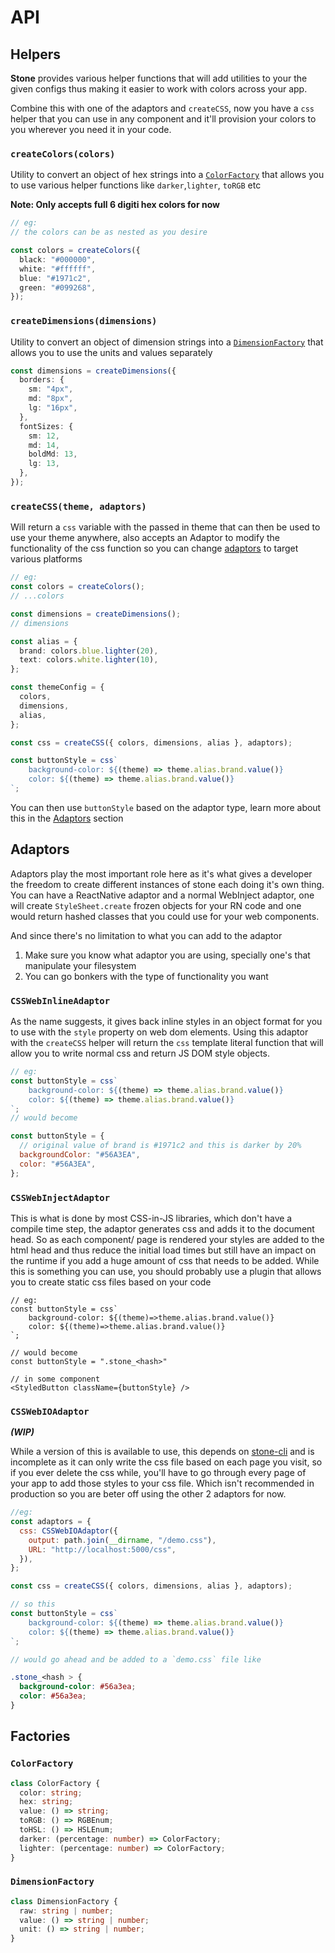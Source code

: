 # API

## Helpers

**Stone** provides various helper functions that will add utilities to your the given configs thus making it easier to work with colors across your app.

Combine this with one of the adaptors and `createCSS`, now you have a `css` helper that you can use in any component and it'll provision your colors to you wherever you need it in your code.

### `createColors(colors)`

Utility to convert an object of hex strings into a [`ColorFactory`](#colorfactory) that allows you to use various helper functions like `darker`,`lighter`, `toRGB` etc

**Note: Only accepts full 6 digiti hex colors for now**

```ts
// eg:
// the colors can be as nested as you desire

const colors = createColors({
  black: "#000000",
  white: "#ffffff",
  blue: "#1971c2",
  green: "#099268",
});
```

### `createDimensions(dimensions)`

Utility to convert an object of dimension strings into a [`DimensionFactory`](#dimensionfactory) that allows you to use the units and values separately

```ts
const dimensions = createDimensions({
  borders: {
    sm: "4px",
    md: "8px",
    lg: "16px",
  },
  fontSizes: {
    sm: 12,
    md: 14,
    boldMd: 13,
    lg: 13,
  },
});
```

### `createCSS(theme, adaptors)`

Will return a `css` variable with the passed in theme that can then be used to use your theme anywhere, also accepts an Adaptor to modify the functionality of the css function so you can change [adaptors](#adaptors) to target various platforms

```ts
// eg:
const colors = createColors();
// ...colors

const dimensions = createDimensions();
// dimensions

const alias = {
  brand: colors.blue.lighter(20),
  text: colors.white.lighter(10),
};

const themeConfig = {
  colors,
  dimensions,
  alias,
};

const css = createCSS({ colors, dimensions, alias }, adaptors);

const buttonStyle = css`
    background-color: ${(theme) => theme.alias.brand.value()}
    color: ${(theme) => theme.alias.brand.value()}
`;
```

You can then use `buttonStyle` based on the adaptor type, learn more about this in the [Adaptors](#adaptors) section

## Adaptors

Adaptors play the most important role here as it's what gives a developer the freedom to create different instances of stone each doing it's own thing. You can have a ReactNative adaptor and a normal WebInject adaptor, one will create `StyleSheet.create` frozen objects for your RN code and one would return hashed classes that you could use for your web components.

And since there's no limitation to what you can add to the adaptor

1. Make sure you know what adaptor you are using, specially one's that manipulate your filesystem
2. You can go bonkers with the type of functionality you want

### `CSSWebInlineAdaptor`

As the name suggests, it gives back inline styles in an object format for you to use with the `style` property on web dom elements. Using this adaptor with the `createCSS` helper will return the `css` template literal function that will allow you to write normal css and return JS DOM style objects.

```js
// eg:
const buttonStyle = css`
    background-color: ${(theme) => theme.alias.brand.value()}
    color: ${(theme) => theme.alias.brand.value()}
`;
// would become

const buttonStyle = {
  // original value of brand is #1971c2 and this is darker by 20%
  backgroundColor: "#56A3EA",
  color: "#56A3EA",
};
```

### `CSSWebInjectAdaptor`

This is what is done by most CSS-in-JS libraries, which don't have a compile time step, the adaptor generates css and adds it to the document head. So as each component/ page is rendered your styles are added to the html head and thus reduce the initial load times but still have an impact on the runtime if you add a huge amount of css that needs to be added.
While this is something you can use, you should probably use a plugin that allows you to create static css files based on your code

```tsx
// eg:
const buttonStyle = css`
    background-color: ${(theme)=>theme.alias.brand.value()}
    color: ${(theme)=>theme.alias.brand.value()}
`;

// would become
const buttonStyle = ".stone_<hash>"

// in some component
<StyledButton className={buttonStyle} />
```

### `CSSWebIOAdaptor`

_**(WIP)**_

While a version of this is available to use, this depends on [stone-cli](https://github.com/barelyhuman/stone-cli) and is incomplete as it can only write the css file based on each page you visit, so if you ever delete the css while, you'll have to go through every page of your app to add those styles to your css file. Which isn't recommended in production so you are beter off using the other 2 adaptors for now.

```js
//eg:
const adaptors = {
  css: CSSWebIOAdaptor({
    output: path.join(__dirname, "/demo.css"),
    URL: "http://localhost:5000/css",
  }),
};

const css = createCSS({ colors, dimensions, alias }, adaptors);

// so this
const buttonStyle = css`
    background-color: ${(theme) => theme.alias.brand.value()}
    color: ${(theme) => theme.alias.brand.value()}
`;

// would go ahead and be added to a `demo.css` file like
```

```css
.stone_<hash > {
  background-color: #56a3ea;
  color: #56a3ea;
}
```

## Factories

### `ColorFactory`

```ts
class ColorFactory {
  color: string;
  hex: string;
  value: () => string;
  toRGB: () => RGBEnum;
  toHSL: () => HSLEnum;
  darker: (percentage: number) => ColorFactory;
  lighter: (percentage: number) => ColorFactory;
}
```

### `DimensionFactory`

```ts
class DimensionFactory {
  raw: string | number;
  value: () => string | number;
  unit: () => string | number;
}
```
